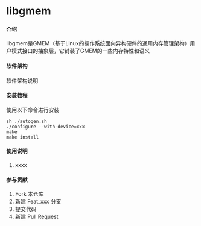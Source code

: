 # libgmem

#### 介绍
libgmem是GMEM（基于Linux的操作系统面向异构硬件的通用内存管理架构）用户模式接口的抽象层，它封装了GMEM的一些内存特性和语义

#### 软件架构
软件架构说明


#### 安装教程

使用以下命令进行安装
```
sh ./autogen.sh
./configure --with-device=xxx
make
make install
```

#### 使用说明

1.  xxxx

#### 参与贡献

1.  Fork 本仓库
2.  新建 Feat_xxx 分支
3.  提交代码
4.  新建 Pull Request
